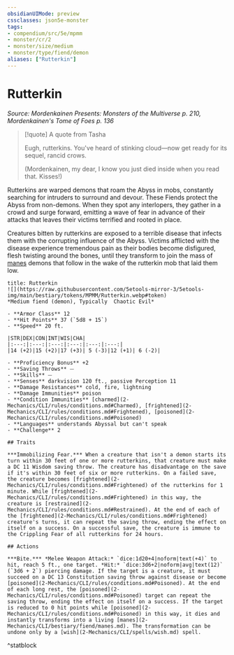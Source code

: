 ```yaml
---
obsidianUIMode: preview
cssclasses: json5e-monster
tags:
- compendium/src/5e/mpmm
- monster/cr/2
- monster/size/medium
- monster/type/fiend/demon
aliases: ["Rutterkin"]
---
```

# Rutterkin
*Source: Mordenkainen Presents: Monsters of the Multiverse p. 210, Mordenkainen's Tome of Foes p. 136*  

> [!quote] A quote from Tasha  
> 
> Eugh, rutterkins. You've heard of stinking cloud—now get ready for its sequel, rancid crows.
> 
> (Mordenkainen, my dear, I know you just died inside when you read that. Kisses!)

Rutterkins are warped demons that roam the Abyss in mobs, constantly searching for intruders to surround and devour. These Fiends protect the Abyss from non-demons. When they spot any interlopers, they gather in a crowd and surge forward, emitting a wave of fear in advance of their attacks that leaves their victims terrified and rooted in place.

Creatures bitten by rutterkins are exposed to a terrible disease that infects them with the corrupting influence of the Abyss. Victims afflicted with the disease experience tremendous pain as their bodies become disfigured, flesh twisting around the bones, until they transform to join the mass of [manes](2-Mechanics/CLI/bestiary/fiend/manes.md) demons that follow in the wake of the rutterkin mob that laid them low.

```ad-statblock
title: Rutterkin
![](https://raw.githubusercontent.com/5etools-mirror-3/5etools-img/main/bestiary/tokens/MPMM/Rutterkin.webp#token)
*Medium fiend (demon), Typically  Chaotic Evil*

- **Armor Class** 12
- **Hit Points** 37 (`5d8 + 15`)
- **Speed** 20 ft.

|STR|DEX|CON|INT|WIS|CHA|
|:---:|:---:|:---:|:---:|:---:|:---:|
|14 (+2)|15 (+2)|17 (+3)| 5 (-3)|12 (+1)| 6 (-2)|

- **Proficiency Bonus** +2
- **Saving Throws** ⏤
- **Skills** ⏤
- **Senses** darkvision 120 ft., passive Perception 11
- **Damage Resistances** cold, fire, lightning
- **Damage Immunities** poison
- **Condition Immunities** [charmed](2-Mechanics/CLI/rules/conditions.md#Charmed), [frightened](2-Mechanics/CLI/rules/conditions.md#Frightened), [poisoned](2-Mechanics/CLI/rules/conditions.md#Poisoned)
- **Languages** understands Abyssal but can't speak
- **Challenge** 2

## Traits

***Immobilizing Fear.*** When a creature that isn't a demon starts its turn within 30 feet of one or more rutterkins, that creature must make a DC 11 Wisdom saving throw. The creature has disadvantage on the save if it's within 30 feet of six or more rutterkins. On a failed save, the creature becomes [frightened](2-Mechanics/CLI/rules/conditions.md#Frightened) of the rutterkins for 1 minute. While [frightened](2-Mechanics/CLI/rules/conditions.md#Frightened) in this way, the creature is [restrained](2-Mechanics/CLI/rules/conditions.md#Restrained). At the end of each of the [frightened](2-Mechanics/CLI/rules/conditions.md#Frightened) creature's turns, it can repeat the saving throw, ending the effect on itself on a success. On a successful save, the creature is immune to the Crippling Fear of all rutterkins for 24 hours.

## Actions

***Bite.*** *Melee Weapon Attack:* `dice:1d20+4|noform|text(+4)` to hit, reach 5 ft., one target. *Hit:* `dice:3d6+2|noform|avg|text(12)` (`3d6 + 2`) piercing damage. If the target is a creature, it must succeed on a DC 13 Constitution saving throw against disease or become [poisoned](2-Mechanics/CLI/rules/conditions.md#Poisoned). At the end of each long rest, the [poisoned](2-Mechanics/CLI/rules/conditions.md#Poisoned) target can repeat the saving throw, ending the effect on itself on a success. If the target is reduced to 0 hit points while [poisoned](2-Mechanics/CLI/rules/conditions.md#Poisoned) in this way, it dies and instantly transforms into a living [manes](2-Mechanics/CLI/bestiary/fiend/manes.md). The transformation can be undone only by a [wish](2-Mechanics/CLI/spells/wish.md) spell.
```
^statblock